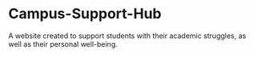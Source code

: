 # Campus-Support-Hub
A website created to support students with their academic struggles, as well as their personal well-being.
